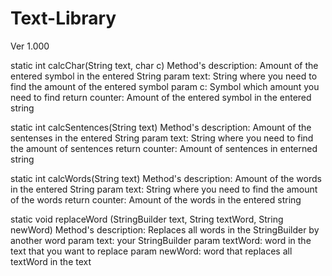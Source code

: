 # Text-Library
Ver 1.000

static int calcChar(String text, char c)
Method's description: Amount of the entered symbol in the entered String
     param text: String where you need to find the amount of the entered symbol
     param c: Symbol which amount you need to find
     return counter: Amount of the entered symbol in the entered string 
     
static int calcSentences(String text)
Method's description: Amount of the sentenses in the entered String
     param text: String where you need to find the amount of sentences
     return counter: Amount of sentences in enterned string
 
static int calcWords(String text)
Method's description: Amount of the words in the entered String
     param text: String where you need to find the amount of the words
     return counter: Amount of the words in the entered string

static void replaceWord (StringBuilder text, String textWord, String newWord)
Method's description: Replaces all words in the StringBuilder by another word
     param text: your StringBuilder
     param textWord: word in the text that you want to replace
     param newWord: word that replaces all textWord in the text
